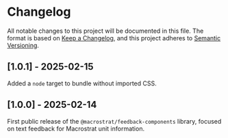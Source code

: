 # Changelog

All notable changes to this project will be documented in this file. The format
is based on [Keep a Changelog](https://keepachangelog.com/en/1.0.0/), and this
project adheres to [Semantic Versioning](https://semver.org/spec/v2.0.0.html).

## [1.0.1] - 2025-02-15

Added a `node` target to bundle without imported CSS.

## [1.0.0] - 2025-02-14

First public release of the `@macrostrat/feedback-components` library, focused
on text feedback for Macrostrat unit information.
